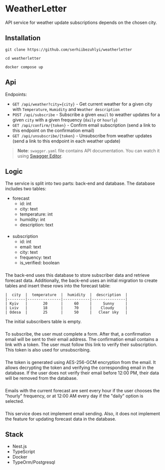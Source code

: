# WeatherLetter
API service for weather update subscriptions depends
on the chosen city.

## Installation

```
git clone https://github.com/serhiibezuhlyi/weatherletter
```
```
cd weatherletter
```
```
docker compose up
```

## Api

Endpoints:

- `GET /api/weather?city={city}` - Get current weather for a given city with `Temperature`, `Humidity` and `Weather description`
- `POST /api/subscribe` - Subscribe a given `email` to weather updates for a given `city` with a given frequency (`daily` or `hourly`)
- `GET /api/confirm/{token}` - Confirm email subscription (send a link to this endpoint on the confirmation email)
- `GET /api/unsubscribe/{token}` - Unsubscribe from weather updates (send a link to this endpoint in each weather update)

> **Note**: `swagger.yaml` file contains API documentation. You can watch it using [Swagger Editor](https://editor.swagger.io/).


## Logic
The service is split into two parts: back-end and database.
The database includes two tables: 
- forecast
  - id: int
  - city: text
  - temperature: int
  - humidity: int
  - description: text
####
- subscription
  - id: int
  - email: text
  - city: text
  - frequency: text
  - is_verified: boolean
###
The back-end uses this database to store subscriber data
and retrieve forecast data. Additionally, the back-end uses an initial
migration to create tables and insert these rows into the forecast table:
```
|  city  |  temperature  |  humidity  |  description  |
|--------|---------------|------------|---------------|
| Kyiv   |       20      |     60     |     Sunny     |
| Lviv   |       18      |     70     |    Cloudy     |
| Odesa  |       25      |     50     |   Clear sky   |
```
The initial subscribers table is empty.
###
To subscribe, the user must complete a form. After that,
a confirmation email will be sent to their email address.
The confirmation email contains a link with a token. The user
must follow this link to verify their subscription. This token is
also used for unsubscribing.
###
The token is generated using AES-256-GCM encryption from the email.
It allows decrypting the token and verifying the corresponding email
in the database. If the user does not verify their email before 12:00 PM,
their data will be removed from the database.
###
Emails with the current forecast are sent every hour if the user chooses
the "hourly" frequency, or at 12:00 AM every day if the "daily" option is selected.
###
This service does not implement email sending.
Also, it does not implement the feature for updating forecast data in the database.

## Stack
- Nest.js
- TypeScript
- Docker
- TypeOrm/Postgresql
